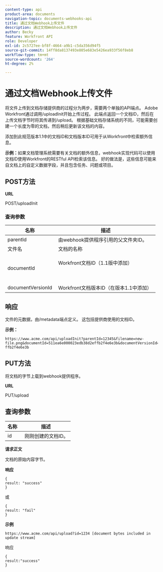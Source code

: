 ```yaml
---
content-type: api
product-area: documents
navigation-topic: documents-webhooks-api
title: 通过文档Webhook上传文件
description: 通过文档Webhook上传文件
author: Becky
feature: Workfront API
role: Developer
exl-id: 2c5727ee-bf8f-4664-a9b1-c5da356d94f5
source-git-commit: 14ff8da8137493e805e683e5426ea933f56f8eb8
workflow-type: tm+mt
source-wordcount: '264'
ht-degree: 2%

---
```



# 通过文档Webhook上传文件

将文件上传到文档存储提供商的过程分为两步，需要两个单独的API端点。 Adobe Workfront通过调用/uploadInit开始上传过程。 此端点返回一个文档ID，然后在上传文档字节时将其传递到/upload。 根据基础文档存储系统的不同，可能需要创建一个长度为零的文档，然后稍后更新该文档的内容。

添加到此规范版本1.1中的文档ID和文档版本ID可用于从Workfront中检索额外信息。

**示例：**&#x200B;如果文档管理系统需要有关文档的额外信息，webhook实现代码可以使用文档ID使用Workfront的RESTful API检索该信息。 好的做法是，这些信息可能来自文档上的自定义数据字段，并且包含任务、问题或项目。

## POST方法

**URL**

POST/uploadInit

### 查询参数

<table style="table-layout:auto"> 
 <col> 
 <col> 
 <thead> 
  <tr> 
   <th>名称 </th> 
   <th>描述</th> 
  </tr> 
 </thead> 
 <tbody> 
  <tr> 
   <td>parentId </td> 
   <td>由webhook提供程序引用的父文件夹ID。</td> 
  </tr> 
  <tr> 
   <td>文件名 </td> 
   <td>文档的名称</td> 
  </tr> 
  <tr> 
   <td>documentId</td> 
   <td> <p>Workfront文档ID（1.1版中添加）</p> <p> </p> </td> 
  </tr> 
  <tr> 
   <td>documentVersionId </td> 
   <td>Workfront文档版本ID（在版本1.1中添加） </td> 
  </tr> 
 </tbody> 
</table>

## 响应

文件的元数据，由/metadata端点定义。 这包括提供商使用的文档ID。

**示例：**

```
https://www.acme.com/api/uploadInit?parentId=12345&filename=new-file.png&documentId=511ea6e000023edb38d2effb2f4e6e3b&documentVersionId=511ea6e000023edb38d2e ffb2f4e6e3b
```

## PUT方法

将文档的字节上载到webhook提供程序。

**URL**

PUT/upload

## 查询参数

| 名称  | 描述 |
|---|---|
| id  |  刚刚创建的文档ID。 |


**请求正文**

文档的原始内容字节。

**响应**

```
{
result: "success"
}
```

或

```
{
result: "fail"
}
```

**示例**

`https://www.acme.com/api/upload?id=1234 [document bytes included in update stream]`

响应

```
{
result:"success"
}
```
